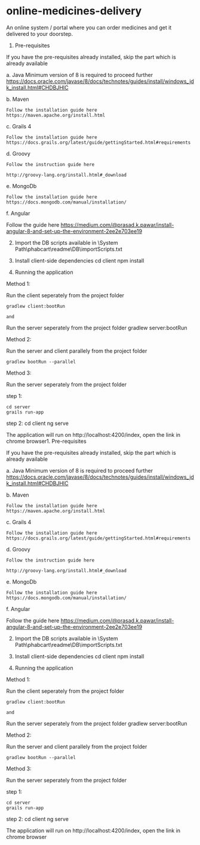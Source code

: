 # online-medicines-delivery
An online system / portal where you can order medicines and get it delivered to your doorstep.

1. Pre-requisites

If you have the pre-requisites already installed, skip the part which is already available

a. Java
    Minimum version of 8 is required to proceed further
    https://docs.oracle.com/javase/8/docs/technotes/guides/install/windows_jdk_install.html#CHDBJHIC

b. Maven

    Follow the installation guide here
    https://maven.apache.org/install.html

c. Grails 4

    Follow the installation guide here
    https://docs.grails.org/latest/guide/gettingStarted.html#requirements

d. Groovy

    Follow the instruction guide here

    http://groovy-lang.org/install.html#_download

e. MongoDb

    Follow the installation guide here
    https://docs.mongodb.com/manual/installation/

f. Angular

   Follow the guide here
   https://medium.com/@prasad.k.pawar/install-angular-8-and-set-up-the-environment-2ee2e703ee19


2. Import the DB scripts available in \System Path\phabcart\readme\DB\importScripts.txt

3. Install client-side dependencies
	cd client
	npm install

4. Running the application

Method 1:

 Run the client seperately from the project folder

	gradlew client:bootRun

	and 

 Run the server seperately from the project folder
	gradlew server:bootRun

Method 2:

 Run the server and client parallely from the project folder

	gradlew bootRun --parallel	

Method 3:

 Run the server seperately from the project folder

step 1:

	cd server
	grails run-app

step 2:
	cd client
	ng serve

The application will run on http://localhost:4200/index, open the link in chrome browser1. Pre-requisites

If you have the pre-requisites already installed, skip the part which is already available

a. Java
    Minimum version of 8 is required to proceed further
    https://docs.oracle.com/javase/8/docs/technotes/guides/install/windows_jdk_install.html#CHDBJHIC

b. Maven

    Follow the installation guide here
    https://maven.apache.org/install.html

c. Grails 4

    Follow the installation guide here
    https://docs.grails.org/latest/guide/gettingStarted.html#requirements

d. Groovy

    Follow the instruction guide here

    http://groovy-lang.org/install.html#_download

e. MongoDb

    Follow the installation guide here
    https://docs.mongodb.com/manual/installation/

f. Angular

   Follow the guide here
   https://medium.com/@prasad.k.pawar/install-angular-8-and-set-up-the-environment-2ee2e703ee19


2. Import the DB scripts available in \System Path\phabcart\readme\DB\importScripts.txt

3. Install client-side dependencies
	cd client
	npm install

4. Running the application

Method 1:

 Run the client seperately from the project folder

	gradlew client:bootRun

	and 

 Run the server seperately from the project folder
	gradlew server:bootRun

Method 2:

 Run the server and client parallely from the project folder

	gradlew bootRun --parallel	

Method 3:

 Run the server seperately from the project folder

step 1:

	cd server
	grails run-app

step 2:
	cd client
	ng serve

The application will run on http://localhost:4200/index, open the link in chrome browser
